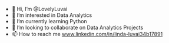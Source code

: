 - 👋 Hi, I’m @LovelyLuvai
- 👀 I’m interested in Data Analytics
- 🌱 I’m currently learning Python
- 💞️ I’m looking to collaborate on Data Analytics Projects
- 📫 How to reach me www.linkedin.com/in/linda-luvai34b17891

<!---
LovelyLuvai/LovelyLuvai is a ✨ special ✨ repository because its `README.md` (this file) appears on your GitHub profile.
You can click the Preview link to take a look at your changes.
--->
